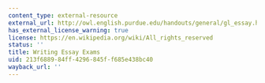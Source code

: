 ```yaml
---
content_type: external-resource
external_url: http://owl.english.purdue.edu/handouts/general/gl_essay.html
has_external_license_warning: true
license: https://en.wikipedia.org/wiki/All_rights_reserved
status: ''
title: Writing Essay Exams
uid: 213f6889-84ff-4296-845f-f685e438bc40
wayback_url: ''
---
```

